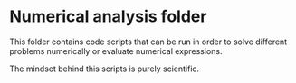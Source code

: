 # Numerical analysis folder

This folder contains code scripts that can be run in order to solve different problems numerically or evaluate numerical expressions. 

The mindset behind this scripts is purely scientific.

